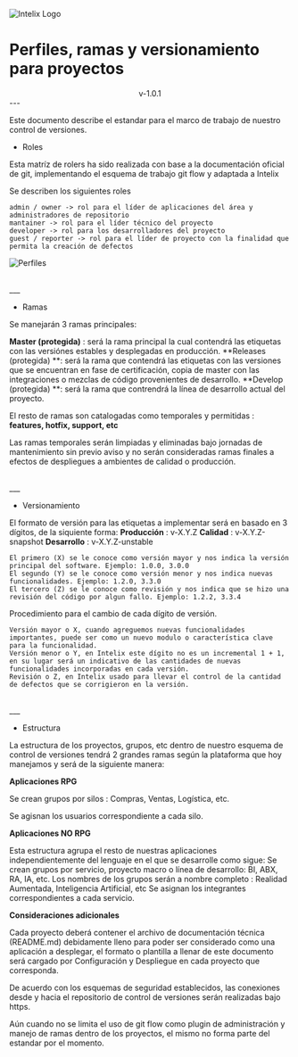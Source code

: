 ![Intelix Logo](http://cs.intelix.biz/logo/pic.png)

# Perfiles, ramas y versionamiento para proyectos

<center>v-1.0.1</center>
---

Este documento describe el estandar para el marco de trabajo de nuestro control de versiones.

*  Roles

Esta matríz de rolers ha sido realizada con base a la documentación oficial de git, implementando el esquema de trabajo git flow y adaptada a Intelix

Se describen los siguientes roles


    admin / owner -> rol para el líder de aplicaciones del área y administradores de repositorio
    mantainer -> rol para el líder técnico del proyecto
    developer -> rol para los desarrolladores del proyecto
    guest / reporter -> rol para el líder de proyecto con la finalidad que permita la creación de defectos

![Perfiles](/home/malvarado/Escritorio/Cuadro_perfiles.png)

<br/>
___

*  Ramas

Se manejarán 3 ramas principales:


**Master (protegida)** : será la rama principal la cual contendrá las etiquetas con las versiónes estables y desplegadas en producción.
**Releases (protegida) **: será la rama que contendrá las etiquetas con las versiones que se encuentran en fase de certificación, copia de master con las integraciones o mezclas de código provenientes de desarrollo.
**Develop (protegida) **: será la rama que contrendrá la línea de desarrollo actual del proyecto.

El resto de ramas son catalogadas como temporales y permitidas : **features, hotfix, support, etc**

Las ramas temporales serán limpiadas y eliminadas bajo jornadas de mantenimiento sin previo aviso y no serán consideradas ramas finales a efectos de despliegues a ambientes de calidad o producción.

<br/>
___ 

*  Versionamiento

 
El formato de versión para las etiquetas a implementar será en basado en 3 dígitos, de la siquiente forma:
**Producción** : v-X.Y.Z
**Calidad** : v-X.Y.Z-snapshot
**Desarrollo** : v-X.Y.Z-unstable


    El primero (X) se le conoce como versión mayor y nos indica la versión principal del software. Ejemplo: 1.0.0, 3.0.0
    El segundo (Y) se le conoce como versión menor y nos indica nuevas funcionalidades. Ejemplo: 1.2.0, 3.3.0
    El tercero (Z) se le conoce como revisión y nos indica que se hizo una revisión del código por algun fallo. Ejemplo: 1.2.2, 3.3.4

 

Procedimiento para el cambio de cada dígito de versión.

    Versión mayor o X, cuando agreguemos nuevas funcionalidades importantes, puede ser como un nuevo modulo o característica clave para la funcionalidad.
    Versión menor o Y, en Intelix este dígito no es un incremental 1 + 1, en su lugar será un indicativo de las cantidades de nuevas funcionalidades incorporadas en cada versión.
    Revisión o Z, en Intelix usado para llevar el control de la cantidad de defectos que se corrigieron en la versión.

<br/>
___ 

*  Estructura

 

La estructura de los proyectos, grupos, etc dentro de nuestro esquema de control de versiones tendrá 2 grandes ramas según la plataforma que hoy manejamos y será de la siguiente manera:

 

**Aplicaciones RPG**

Se crean grupos por silos : Compras, Ventas, Logística, etc.

Se agisnan los usuarios correspondiente a cada silo.

 
**Aplicaciones NO RPG**

Esta estructura agrupa el resto de nuestras aplicaciones independientemente del lenguaje en el que se desarrolle como sigue:
Se crean grupos por servicio, proyecto macro o línea de desarrollo: BI, ABX, RA, IA, etc.
Los nombres de los grupos serán a nombre completo : Realidad Aumentada, Inteligencia Artificial, etc
Se asignan los integrantes correspondientes a cada servicio.

 
**Consideraciones adicionales**
 
Cada proyecto deberá contener el archivo de documentación técnica (README.md) debidamente lleno para poder ser considerado como una aplicación a desplegar, el formato o plantilla a llenar de este documento será cargado por Configuración y Despliegue en cada proyecto que corresponda.
 
De acuerdo con los esquemas de seguridad establecidos, las conexiones desde y hacia el repositorio de control de versiones serán realizadas bajo https.
 
Aún cuando no se limita el uso de git flow como plugin de administración y manejo de ramas dentro de los proyectos, el mismo no forma parte del estandar por el momento.